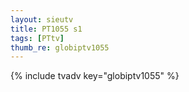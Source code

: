 ```yaml
--- 
layout: sieutv
title: PT1055 s1
tags: [PTtv]
thumb_re: globiptv1055
---
```

{% include tvadv key="globiptv1055" %} 
